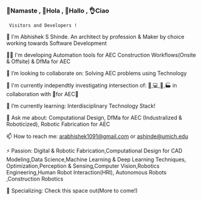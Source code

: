 ### 🙏Namaste , 👋Hola , 👋Hallo , 👌Ciao 
     Visitors and Developers !



👨 I'm Abhishek S Shinde. An architect by profession & Maker by choice working towards Software Development

👨‍💻 I'm developing Automation tools for AEC Construction Workflows(Onsite & Offsite) & DfMa for AEC

👯 I’m looking to collaborate on: Solving AEC problems using Technology

🔭 I'm currently independtly investigating intersection of: 🦾,💻,🤖,🏭 in collaboration with 👷for AEC🚧

🌱 I’m currently learning: Interdisciplinary Technology Stack!

💬 Ask me about: Computational Design, DfMa for AEC (Industralized & Roboticized), Robotic Fabrication for AEC

📫 How to reach me: arabhishek1091@gmail.com or ashinde@umich.edu

⚡ Passion: Digital & Robotic Fabrication,Computational Design for CAD Modeling,Data Science,Machine Learning & Deep Learning Techniques, Optimization,Perception & Sensing,Computer Vision,Robotics Engineering,Human Robot Interaction(HRI), Autonomous Robots ,Construction Robotics

🔬 Specializing: Check this space out(More to come!)

<!--
**InquisitiveAS/InquisitiveAS** is a ✨ _special_ ✨ repository because its `README.md` (this file) appears on your GitHub profile.

Here are some ideas to get you started:

- 🔭 I’m currently working on ...
- 🌱 I’m currently learning ...
- 👯 I’m looking to collaborate on ...
- 🤔 I’m looking for help with ...
- 💬 Ask me about ...
- 📫 How to reach me: ...
- 😄 Pronouns: ...
- ⚡ Fun fact: ...
-->
